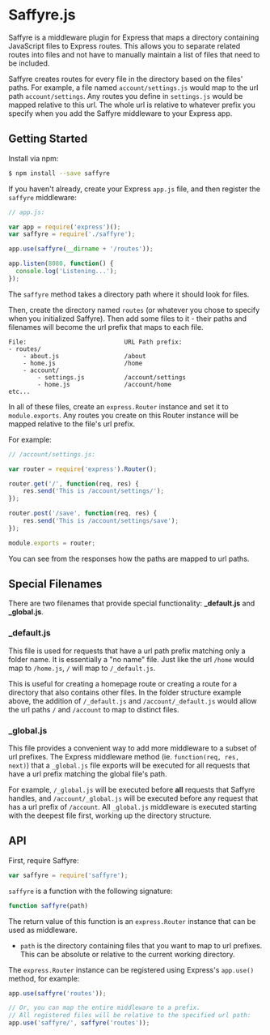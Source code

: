 # Saffyre.js

Saffyre is a middleware plugin for Express that maps a directory containing JavaScript files
to Express routes. This allows you to separate related routes into files and not have to
manually maintain a list of files that need to be included.

Saffyre creates routes for every file in the directory based on the files' paths. For
example, a file named `account/settings.js` would map to the url path `account/settings`.
Any routes you define in `settings.js` would be mapped relative to this url. The whole url
is relative to whatever prefix you specify when you add the Saffyre middleware to your
Express app.

## Getting Started

Install via npm:

```bash
$ npm install --save saffyre
```

If you haven't already, create your Express `app.js` file, and then register the `saffyre`
middleware:

```js
// app.js:

var app = require('express')();
var saffyre = require('./saffyre');

app.use(saffyre(__dirname + '/routes'));

app.listen(8080, function() {
  console.log('Listening...');
});
```

The `saffyre` method takes a directory path where it should look for files.

Then, create the directory named `routes` (or whatever you chose to specify when you initialized
Saffyre). Then add some files to it - their paths and filenames will become the url prefix
that maps to each file.

```
File:                           URL Path prefix:
- routes/
    - about.js                  /about
    - home.js                   /home
    - account/
        - settings.js           /account/settings
        - home.js               /account/home
etc...
```

In all of these files, create an `express.Router` instance and set it to `module.exports`.
Any routes you create on this Router instance will be mapped relative to the file's url
prefix.

For example:

```js
// /account/settings.js:

var router = require('express').Router();

router.get('/', function(req, res) {
    res.send('This is /account/settings/');
});

router.post('/save', function(req, res) {
    res.send('This is /account/settings/save');
});

module.exports = router;
```

You can see from the responses how the paths are mapped to url paths.



## Special Filenames

There are two filenames that provide special functionality: **_default.js** and
**_global.js**.

### _default.js

This file is used for requests that have a url path prefix matching only a folder name. It
is essentially a "no name" file. Just like the url `/home` would map to `/home.js`, `/` will map
to `/_default.js`.

This is useful for creating a homepage route or creating a route for a directory that also
contains other files. In the folder structure example above, the addition of `/_default.js`
and `/account/_default.js` would allow the url paths `/` and `/account` to map to distinct
files.

### _global.js

This file provides a convenient way to add more middleware to a subset of url prefixes.
The Express middleware method (ie. `function(req, res, next)`) that a `_global.js` file
exports will be executed for all requests that have a url prefix matching the global file's
path.

For example, `/_global.js` will be executed before **all** requests that Saffyre handles, and
`/account/_global.js` will be executed before any request that has a url prefix of
`/account`. All `_global.js` middleware is executed starting with the deepest file first,
working up the directory structure.



## API

First, require Saffyre:

```js
var saffyre = require('saffyre');
```

`saffyre` is a function with the following signature:

```js
function saffyre(path)
```

The return value of this function is an `express.Router` instance that can be used as
middleware.

- `path` is the directory containing files that you want to map to url prefixes. This can
  be absolute or relative to the current working directory.


The `express.Router` instance can be registered using Express's `app.use()` method,
for example:

```js
app.use(saffyre('routes'));

// Or, you can map the entire middleware to a prefix.
// All registered files will be relative to the specified url path:
app.use('saffyre/', saffyre('routes'));
```

